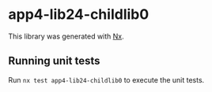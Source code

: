 # app4-lib24-childlib0

This library was generated with [Nx](https://nx.dev).

## Running unit tests

Run `nx test app4-lib24-childlib0` to execute the unit tests.
